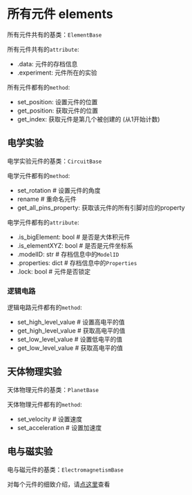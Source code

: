 # 所有元件 elements

所有元件共有的基类：`ElementBase`

所有元件共有的`attribute`:

* .data: 元件的存档信息
* .experiment: 元件所在的实验

所有元件都有的`method`:

* set_position: 设置元件的位置
* get_position: 获取元件的位置
* get_index: 获取元件是第几个被创建的 (从1开始计数)

## 电学实验

电学实验元件的基类：`CircuitBase`

电学元件都有的`method`:

* set_rotation # 设置元件的角度
* rename # 重命名元件
* get_all_pins_property: 获取该元件的所有引脚对应的property

电学元件都有的`attribute`:

* .is_bigElement: bool # 是否是大体积元件
* .is_elementXYZ: bool # 是否是元件坐标系
* .modelID: str # 存档信息中的`ModelID`
* .properties: dict # 存档信息中的`Properties`
* .lock: bool # 元件是否锁定

### 逻辑电路

逻辑电路元件都有的`method`:

* set_high_level_value # 设置高电平的值
* get_high_level_value # 获取高电平的值
* set_low_level_value # 设置低电平的值
* get_low_level_value # 获取高电平的值

## 天体物理实验

天体物理元件的基类：`PlanetBase`

天体物理元件都有的`method`:

* set_velocity # 设置速度
* set_acceleration # 设置加速度

## 电与磁实验

电与磁元件的基类：`ElectromagnetismBase`

对每个元件的细致介绍，请[点这里](./docsgen/elements.md)查看

